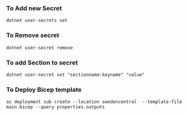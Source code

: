 ### To Add new Secret
`dotnet user-secrets set`
### To Remove secret
`dotnet user-secret remove`
### To add Section to secret
`dotnet user-secret set "sectionname:keyname" "value"`
### To Deploy Bicep template
`az deployment sub create --location swedencentral  --template-file main.bicep --query properties.outputs`